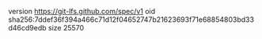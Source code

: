 version https://git-lfs.github.com/spec/v1
oid sha256:7ddef36f394a466c71d12f04652747b21623693f71e68854803bd33d46cd9edb
size 25570
